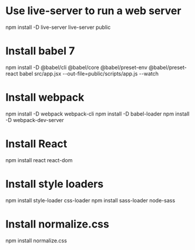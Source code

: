# Use live-server to run a web server
npm install -D live-server
live-server public

# Install babel 7
npm install -D @babel/cli @babel/core @babel/preset-env @babel/preset-react
babel src/app.jsx --out-file=public/scripts/app.js --watch

# Install webpack
npm install -D webpack webpack-cli
npm install -D babel-loader
npm install -D webpack-dev-server

# Install React
npm install react react-dom

# Install style loaders
npm install style-loader css-loader
npm install sass-loader node-sass

# Install normalize.css
npm install normalize.css
